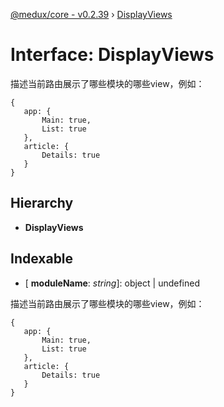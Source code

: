 [@medux/core - v0.2.39](../README.md) › [DisplayViews](displayviews.md)

# Interface: DisplayViews

描述当前路由展示了哪些模块的哪些view，例如：
```
{
   app: {
       Main: true,
       List: true
   },
   article: {
       Details: true
   }
}
```

## Hierarchy

* **DisplayViews**

## Indexable

* \[ **moduleName**: *string*\]: object | undefined

描述当前路由展示了哪些模块的哪些view，例如：
```
{
   app: {
       Main: true,
       List: true
   },
   article: {
       Details: true
   }
}
```
